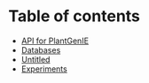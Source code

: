 # Table of contents

* [API for PlantGenIE](README.md)
* [Databases](databases.md)
* [Untitled](untitled.md)
* [Experiments](experiments.md)

